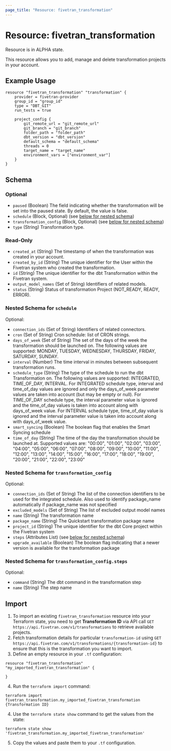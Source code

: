 ```yaml
---
page_title: "Resource: fivetran_transformation"
---
```


# Resource: fivetran_transformation

Resource is in ALPHA state.

This resource allows you to add, manage and delete transformation projects in your account. 

## Example Usage

```hcl
resource "fivetran_transformation" "transformation" {
    provider = fivetran-provider
    group_id = "group_id"
    type = "DBT_GIT"
    run_tests = true

    project_config {
        git_remote_url = "git_remote_url"
        git_branch = "git_branch"
        folder_path = "folder_path"
        dbt_version = "dbt_version"
        default_schema = "default_schema"
        threads = 0
        target_name = "target_name"
        environment_vars = ["environment_var"]
    }
}
```

<!-- schema generated by tfplugindocs -->
## Schema

### Optional

- `paused` (Boolean) The field indicating whether the transformation will be set into the paused state. By default, the value is false.
- `schedule` (Block, Optional) (see [below for nested schema](#nestedblock--schedule))
- `transformation_config` (Block, Optional) (see [below for nested schema](#nestedblock--transformation_config))
- `type` (String) Transformation type.

### Read-Only

- `created_at` (String) The timestamp of when the transformation was created in your account.
- `created_by_id` (String) The unique identifier for the User within the Fivetran system who created the transformation.
- `id` (String) The unique identifier for the dbt Transformation within the Fivetran system.
- `output_model_names` (Set of String) Identifiers of related models.
- `status` (String) Status of transformation Project (NOT_READY, READY, ERROR).

<a id="nestedblock--schedule"></a>
### Nested Schema for `schedule`

Optional:

- `connection_ids` (Set of String) Identifiers of related connectors.
- `cron` (Set of String) Cron schedule: list of CRON strings.
- `days_of_week` (Set of String) The set of the days of the week the transformation should be launched on. The following values are supported: MONDAY, TUESDAY, WEDNESDAY, THURSDAY, FRIDAY, SATURDAY, SUNDAY.
- `interval` (Number) The time interval in minutes between subsequent transformation runs.
- `schedule_type` (String) The type of the schedule to run the dbt Transformation on. The following values are supported: INTEGRATED, TIME_OF_DAY, INTERVAL. For INTEGRATED schedule type, interval and time_of_day values are ignored and only the days_of_week parameter values are taken into account (but may be empty or null). For TIME_OF_DAY schedule type, the interval parameter value is ignored and the time_of_day values is taken into account along with days_of_week value. For INTERVAL schedule type, time_of_day value is ignored and the interval parameter value is taken into account along with days_of_week value.
- `smart_syncing` (Boolean) The boolean flag that enables the Smart Syncing schedule
- `time_of_day` (String) The time of the day the transformation should be launched at. Supported values are: "00:00", "01:00", "02:00", "03:00", "04:00", "05:00", "06:00", "07:00", "08:00", "09:00", "10:00", "11:00", "12:00", "13:00", "14:00", "15:00", "16:00", "17:00", "18:00", "19:00", "20:00", "21:00", "22:00", "23:00"


<a id="nestedblock--transformation_config"></a>
### Nested Schema for `transformation_config`

Optional:

- `connection_ids` (Set of String) The list of the connection identifiers to be used for the integrated schedule. Also used to identify package_name automatically if package_name was not specified
- `excluded_models` (Set of String) The list of excluded output model names
- `name` (String) The transformation name
- `package_name` (String) The Quickstart transformation package name
- `project_id` (String) The unique identifier for the dbt Core project within the Fivetran system
- `steps` (Attributes List) (see [below for nested schema](#nestedatt--transformation_config--steps))
- `upgrade_available` (Boolean) The boolean flag indicating that a newer version is available for the transformation package

<a id="nestedatt--transformation_config--steps"></a>
### Nested Schema for `transformation_config.steps`

Optional:

- `command` (String) The dbt command in the transformation step
- `name` (String) The step name

## Import

1. To import an existing `fivetran_transformation` resource into your Terraform state, you need to get **Transformation ID** via API call `GET https://api.fivetran.com/v1/transformations` to retrieve available projects.
2. Fetch transformation details for particular `transformation-id` using `GET https://api.fivetran.com/v1/transformations/{transformation-id}` to ensure that this is the transformation you want to import.
3. Define an empty resource in your `.tf` configuration:

```hcl
resource "fivetran_transformation" "my_imported_fivetran_transformation" {

}
```

4. Run the `terraform import` command:

```
terraform import fivetran_transformation.my_imported_fivetran_transformation {Transformation ID}
```

4. Use the `terraform state show` command to get the values from the state:

```
terraform state show 'fivetran_transformation.my_imported_fivetran_transformation'
```

5. Copy the values and paste them to your `.tf` configuration.

